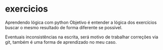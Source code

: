 # exercicios
Aprendendo lógica com python
Objetivo é entender a lógica dos exercícios buscar o mesmo resultado de forma diferente se possível.

Eventuais inconsistências na escrita, será motivo de trabalhar correções via git, também é uma forma de aprendizado 
no meu caso.